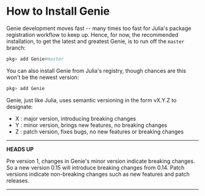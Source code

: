 # How to Install Genie

Genie development moves fast -- many times too fast for Julia's package registration workflow to keep up. Hence, for now, the recommended installation, to get the latest and greatest Genie, is to run off the `master` branch:

```julia
pkg> add Genie#master
```

You can also install Genie from Julia's registry, though chances are this won't be the newest version:

```julia
pkg> add Genie
```

Genie, just like Julia, uses semantic versioning in the form vX.Y.Z to designate:

- X : major version, introducing breaking changes
- Y : minor version, brings new features, no breaking changes
- Z : patch version, fixes bugs, no new features or breaking changes

---
**HEADS UP**

Pre version 1, changes in Genie's minor version indicate breaking changes. So a new version 0.15 will introduce breaking changes from 0.14. Patch versions indicate non-breaking changes such as new features and patch releases.

---

